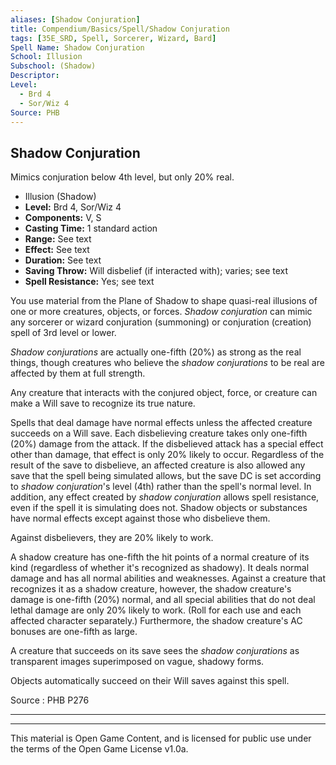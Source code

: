 ```yaml
---
aliases: [Shadow Conjuration]
title: Compendium/Basics/Spell/Shadow Conjuration
tags: [35E_SRD, Spell, Sorcerer, Wizard, Bard]
Spell Name: Shadow Conjuration
School: Illusion
Subschool: (Shadow)
Descriptor: 
Level:
  - Brd 4
  - Sor/Wiz 4
Source: PHB
---
```



## Shadow Conjuration

Mimics conjuration below 4th level, but only 20% real.

*   Illusion (Shadow)
*   **Level:** Brd 4, Sor/Wiz 4
*   **Components:** V, S
*   **Casting Time:** 1 standard action
*   **Range:** See text
*   **Effect:** See text
*   **Duration:** See text
*   **Saving Throw:** Will disbelief (if interacted with); varies; see text
*   **Spell Resistance:** Yes; see text

<p>You use material from the Plane of Shadow to shape quasi-real illusions of one or more creatures, objects, or forces. <i>Shadow conjuration</i> can mimic any sorcerer or wizard conjuration (summoning) or conjuration (creation) spell of 3rd level or lower.</p><p><i>Shadow conjurations</i> are actually one-fifth (20%) as strong as the real things, though creatures who believe the <i>shadow conjurations</i> to be real are affected by them at full strength.</p><p>Any creature that interacts with the conjured object, force, or creature can make a Will save to recognize its true nature.</p><p>Spells that deal damage have normal effects unless the affected creature succeeds on a Will save. Each disbelieving creature takes only one-fifth (20%) damage from the attack. If the disbelieved attack has a special effect other than damage, that effect is only 20% likely to occur. Regardless of the result of the save to disbelieve, an affected creature is also allowed any save that the spell being simulated allows, but the save DC is set according to <i>shadow conjuration</i>'s level (4th) rather than the spell's normal level. In addition, any effect created by <i>shadow conjuration</i> allows spell resistance, even if the spell it is simulating does not. Shadow objects or substances have normal effects except against those who disbelieve them.</p><p>Against disbelievers, they are 20% likely to work.</p><p>A shadow creature has one-fifth the hit points of a normal creature of its kind (regardless of whether it's recognized as shadowy). It deals normal damage and has all normal abilities and weaknesses. Against a creature that recognizes it as a shadow creature, however, the shadow creature's damage is one-fifth (20%) normal, and all special abilities that do not deal lethal damage are only 20% likely to work. (Roll for each use and each affected character separately.) Furthermore, the shadow creature's AC bonuses are one-fifth as large.</p><p>A creature that succeeds on its save sees the <i>shadow conjurations</i> as transparent images superimposed on vague, shadowy forms.</p><p>Objects automatically succeed on their Will saves against this spell.</p>

Source : PHB P276

---

---

This material is Open Game Content, and is licensed for public use under
the terms of the Open Game License v1.0a.
